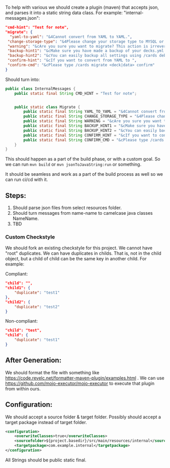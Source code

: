 To help with various we should create a plugin (maven) that accepts json, and parses it into a static string data class.
For example: "internal-messages.json":

```json
"cmd-hint": "Test for note",
"migrate": {  
  "yaml-to-yaml": "&4Cannot convert from YAML to YAML.",  
 "change-storage-type": "&4Please change your storage type to MYSQL or MARIADB & restart your server.",  
 "warning": "&cAre you sure you want to migrate? This action is irreversible.",  
 "backup-hint1": "&cMake sure you have made a backup of your decks.yml before continuing.",  
 "backup-hint2": "&cYou can easily backup all settings using /cards debug zip",  
 "confirm-hint": "&cIf you want to convert from YAML to ",  
 "confirm-cmd": "&cPlease type /cards migrate <deck|data> confirm"  
}
```

Should turn into:

```java
public class InternalMessages {
	public static final String CMD_HINT = "Test for note";


	public static class Migrate {
		public static final String YAML_TO_YAML = "&4Cannot convert from YAML to YAML.";
		public static final String CHANGE_STORAGE_TYPE = "&4Please change your storage type to MYSQL or MARIADB & restart your server."
		public static final String WARNING = "&cAre you sure you want to migrate? This action is irreversible.";
		public static final String BACKUP_HINT1 = "&cMake sure you have made a backup of your decks.yml before continuing."
		public static final String BACKUP_HINT2 = "&cYou can easily backup all settings using /cards debug zip"
		public static final String CONFIRM_HINT = "&cIf you want to convert from YAML to";
		public static final String CONFIRM_CMD = "&cPlease type /cards migrate <deck|data> confirm";
	}
}
```

This should happen as a part of the build phase, or with a custom goal. So we can run
`mvn build` or `mvn jsonToJavaString:run` or something.

It should be seamless and work as a part of the build process as well so we can run ci/cd with it.

## Steps:
1. Should parse json files from select resources folder.
2. Should turn messages from name-name to camelcase java classes NameName.
3. TBD

### Custom Checkstyle
We should fork an existing checkstyle for this project.
We cannot have "root" duplicates.
We can have duplicates in childs. That is, not in the child object, but a child of child can be the same key in another child.
For example:

Compliant:
```json
"child": "",
"child1": { 
	"duplicate": "test1"
},
"child2": {
	"duplicate": "test2"
}
```

Non-compliant:
```json
"child": "test",
"child": { 
	"duplicate": "test1"
}
```
## After Generation:
We should format the file with something like https://code.revelc.net/formatter-maven-plugin/examples.html . We can use https://github.com/mojo-executor/mojo-executor to execute that plugin from within ours.

## Configuration:
We should accept a source folder & target folder. Possibly should accept a target package instead of target folder.
```xml
<configuration>
	<overwriteClasses>true</overwriteClasses>
	<sourcefolder>${project.basedir}/src/main/resources/internal</sourcefolder>
	<targetpackage>com.example.internal</targetpackage>
</configuration>
```

All Strings should be public static final.

